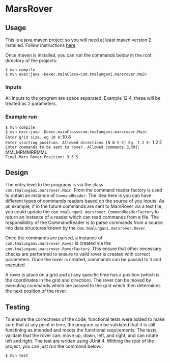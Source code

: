 # MarsRover

## Usage
This is a java maven project so you will need at least maven version 2 installed. Follow instructions [here](https://maven.apache.org/install.html) 

Once maven is installed, you can run the commands below in the root directory of the projects:

```$ mvn compile```<br>
```$ mvn exec:java -Dexec.mainClass=com.tmalungani.marsrover.Main```

### Inputs
All inputs to the program are space separated. Example 12 4, these will be treated as 2 parameters.

### Example run 

```$ mvn compile```<br>
```$ mvn exec:java -Dexec.mainClass=com.tmalungani.marsrover.Main```<br>
```Enter grid size. eg 10 8:```10 8<br>
```Enter starting position. Allowed directions [N W S E] Eg. 1 2 E:``` 1 2 E<br/>
```Enter commands to be sent to rover. Allowed commands [LRM]:``` MMLMRMMRRMML<br/>
```Final Mars Rover Position: 3 3 S```

## Design
The entry level to the programs is via the class `com.tmalungani.marsrover.Main`. From the command reader factory is used to obtain an instance of `CommandReader`.
The idea here is you can have different types of commands readers based on the source of you inputs.
As an example, if in the future commands are sent to MarsRover via a text file, you could update the `com.tmalungani.marsrover.CommandReaderFactory`
to return an instance of a reader which can read commands from a file.
The responsibility of the CommandReader is to parse commands from a source into data structures known by the `com.tmalungani.marsrover.Rover`.

Once the commands are parsed, a instance of `com.tmalungani.marsrover.Rover` is created via the `com.tmalungani.marsrover.RoverFactory`. This ensure that other necessary
checks are performed to ensure to valid rover is created with correct parameters. Once the rover is
created, commands can be passed to it and executed.

A rover is place on a grid and at any specific time has a position (which is the coordinates in the grid and direction). The rover can be moved by executing commands
which are passed to the grid which then determines the next position of the rover.

## Testing
To ensure the correctness of the code, functional tests were added to make sure that at any point in time, the program can be validated that it is still functining as intended and meets the functional requirements.
The tests validate that the rover can: move up, down, left, and right, and can rotate left and right.
The test are written using JUnit 4. Withing the root of the project, you can just run the command below:

```$ mvn test```<br>
